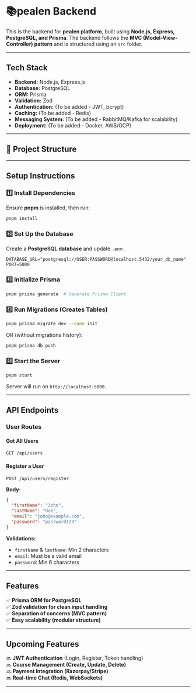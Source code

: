 # 📚pealen Backend

This is the backend for  **pealen platform**, built using **Node.js, Express, PostgreSQL, and Prisma**. The backend follows the **MVC (Model-View-Controller) pattern** and is structured using an `src` folder.

---

##  Tech Stack

- **Backend:** Node.js, Express.js
- **Database:** PostgreSQL
- **ORM:** Prisma
- **Validation:** Zod
- **Authentication:** (To be added - JWT, bcrypt)
- **Caching:** (To be added - Redis)
- **Messaging System:** (To be added - RabbitMQ/Kafka for scalability)
- **Deployment:** (To be added - Docker, AWS/GCP)

---

## 📂 Project Structure


---

## Setup Instructions

### 1️⃣ Install Dependencies
Ensure **pnpm** is installed, then run:
```sh
pnpm install
```

### 2️⃣ Set Up the Database
Create a **PostgreSQL database** and update `.env`:
```
DATABASE_URL="postgresql://USER:PASSWORD@localhost:5432/your_db_name"
PORT=5000
```

### 3️⃣ Initialize Prisma
```sh
pnpm prisma generate  # Generate Prisma Client
```

### 4️⃣ Run Migrations (Creates Tables)
```sh
pnpm prisma migrate dev --name init
```
OR (without migrations history):
```sh
pnpm prisma db push
```

### 5️⃣ Start the Server
```sh
pnpm start
```
Server will run on `http://localhost:5000`.

---

##  API Endpoints

###  User Routes

#### **Get All Users**
```http
GET /api/users
```

#### **Register a User**
```http
POST /api/users/register
```
**Body:**
```json
{
  "firstName": "John",
  "lastName": "Doe",
  "email": "john@example.com",
  "password": "password123"
}
```

**Validations:**
- `firstName` & `lastName`: Min 2 characters
- `email`: Must be a valid email
- `password`: Min 6 characters

---

##  Features
✅ **Prisma ORM for PostgreSQL**  
✅ **Zod validation for clean input handling**  
✅ **Separation of concerns (MVC pattern)**  
✅ **Easy scalability (modular structure)**  

---

##  Upcoming Features
🔜 **JWT Authentication** (Login, Register, Token handling)  
🔜 **Course Management (Create, Update, Delete)**  
🔜 **Payment Integration (Razorpay/Stripe)**  
🔜 **Real-time Chat (Redis, WebSockets)**  

---


